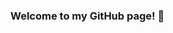 ### Welcome to my GitHub page! 👋

<!--
**kenzinaAA/kenzinaAA** is a ✨ _special_ ✨ repository because its `README.md` (this file) appears on your GitHub profile.

## О себе
Я - QA Еngineer на Java. Занимаючь тестированием веб-приложений. Люблю изучать новое и применять это в своей работе.

## Stack:


## Experience:

- Automation testing (Backend and UI) - 70% time
- Manual testing - 30 % time

## My Projects
